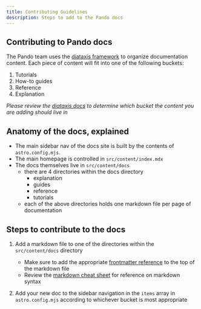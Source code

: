 ```yaml
---
title: Contributing Guidelines
description: Steps to add to the Pando docs
---
```


## Contributing to Pando docs

The Pando team uses the [diataxis framework](https://diataxis.fr/) to organize documentation content. Each piece of content will fit into one of the following buckets:

1. Tutorials
1. How-to guides
1. Reference
1. Explanation

_Please review the [diataxis docs](https://diataxis.fr/) to determine which bucket the content you are adding should live in_

## Anatomy of the docs, explained

- The main sidebar nav of the docs site is built by the contents of `astro.config.mjs`.
- The main homepage is controlled in `src/content/index.mdx`
- The docs themselves live in `src/content/docs`
  - there are 4 directories within the docs directory
    - explanation
    - guides
    - reference
    - tutorials
  - each of the above directories holds one markdown file per page of documentation

## Steps to contribute to the docs

1. Add a markdown file to one of the directories within the `src/content/docs` directory

   - Make sure to add the appropriate [frontmatter reference](https://starlight.astro.build/reference/frontmatter/#_top) to the top of the markdown file
   - Review the [markdown cheat sheet](https://www.markdownguide.org/cheat-sheet/) for reference on markdown syntax

1. Add your new doc to the sidebar navigation in the `items` array in `astro.config.mjs` according to whichever bucket is most appropriate
